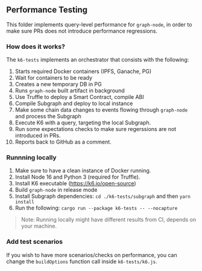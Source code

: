 ## Performance Testing

This folder implements query-level performance for `graph-node`, in order to make sure PRs does not introduce performance regressions.

### How does it works?

The `k6-tests` implements an orchestrator that consists with the following:

1. Starts required Docker containers (IPFS, Ganache, PG)
2. Wait for containers to be ready 
3. Creates a new temporary DB in PG 
4. Runs `graph-node` built artifact in background
5. Use Truffle to deploy a Smart Contract, compile ABI
6. Compile Subgraph and deploy to local instance
7. Make some chain data changes to events flowing through `graph-node` and process the Subgraph
8. Execute K6 with a query, targeting the local Subgraph.
9. Run some expectations checks to make sure regerssions are not introduced in PRs.
10. Reports back to GitHub as a comment.  

### Runnning locally

1. Make sure to have a clean instance of Docker running.
2. Install Node 16 and Python 3 (required for Truffle).
3. Install K6 executable (https://k6.io/open-source)
4. Build `graph-node` in release mode
5. Install Subgraph dependencies: `cd ./k6-tests/subgraph` and then `yarn install`
6. Run the following: `cargo run --package k6-tests -- --nocapture`

> Note: Running locally might have different results from CI, depends on your machine.

### Add test scenarios

If you wish to have more scenarios/checks on performance, you can change the `buildOptions` function call inside `k6-tests/k6.js`. 
